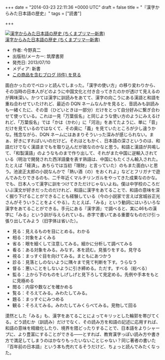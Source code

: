 
+++
date = "2014-03-23 22:11:36 +0000 UTC"
draft = false
title = "『漢字からみた日本語の歴史』"
tags = ["読書"]

+++
<div class="hatena-asin-detail"><a href="http://www.amazon.co.jp/exec/obidos/ASIN/448068901X/bestylesnet-22/"><img src="http://ecx.images-amazon.com/images/I/41nLhzVuxDL._SL160_.jpg" class="hatena-asin-detail-image" alt="漢字からみた日本語の歴史 (ちくまプリマ―新書)" title="漢字からみた日本語の歴史 (ちくまプリマ―新書)"/></a><div class="hatena-asin-detail-info"><a href="http://www.amazon.co.jp/exec/obidos/ASIN/448068901X/bestylesnet-22/">漢字からみた日本語の歴史 (ちくまプリマ―新書)</a><ul><li><span class="hatena-asin-detail-label">作者:</span> 今野真二</li><li><span class="hatena-asin-detail-label">出版社/メーカー:</span> 筑摩書房</li><li><span class="hatena-asin-detail-label">発売日:</span> 2013/07/10</li><li><span class="hatena-asin-detail-label">メディア:</span> 新書</li><li><a href="http://d.hatena.ne.jp/asin/448068901X/bestylesnet-22" target="_blank">この商品を含むブログ (6件) を見る</a></li></ul></div><div class="hatena-asin-detail-foot"></div></div>面白かったのでペロッと読んでしまった。「漢字の使い方」の移り変わりから、その当時の日本人がどのように中国文化と付き合ってきたのかが透けて見えるのが興味深い。かつては漢字に訓読みをあてて、漢字の向こうにある漢語と和語を重ね合わせていたけれど、最近の DQN ネームなんかを見ると、音読みも訓読みも一緒くたに、その音（ひどいときは一部分）だけをとって自分好みに繋ぎ合わせて使っている。これは一見「万葉仮名」と同じような使い方のようにみえるけれど、「万葉仮名」では「かは（かわ）」に「河泊」をあてたように、単に「音」だけを見ているのではなくて、その奥に「義」を見ていたところが少し違うかな。残念ながら、DQN ネームにはあまりそういった深みが感じられない。まぁ、好きにすればいいのだけど。それはともかく、日本語の深さというのは、和語だけでなく漢語までもを取り込んだが故なのかなと思う。和語と漢語が共鳴して、「和製漢語」のようなものまで作り出して、それがまた中国に逆輸入されている（明治で開発された西洋語彙を表す熟語は、中国にもたくさん輸入された。たとえば「経済」。あちらでは当初「理財」と言っていた）のもまた面白いと思う。池波正太郎の小説なんかで「熱い酒（の）をおくれよ」などとフリガナで遊んでみたりできるのも、二千年近くマルチリンガルをやってきた成果なのかな。でも、日本人って漢字に訓をつけてきただけじゃないよね。僕は中学校のころだいぶ漢文が好きだったのだけれど、和語に漢字をあてることで、和語の意味を深く掘り下げることができることも経験している（今の小説家で言えば宮城谷正光さんがそういうことをよくやる）。たとえば、「みる」という動詞にはいろいろな漢字をあてることができる。手元にある『漢字源』で調べると、実に46もの漢字に「みる」という訓が与えられている。赤字で書いてある重要なものだけ引っ張り出してみよう（旧字体は省いた）。

<ul>
<li>見る：見えるものを目にとめる。わかる</li>
<li>相る：対象をよくみる</li>
<li>省る：眼を細くして注意してみる。細かに分析して調べてみる</li>
<li>看る：ある対象をみる。みなす。本を読む。見張りをする。見守る</li>
<li>視る：まっすぐ目を向けてみる。まともにあつかう</li>
<li>診る：見落としのないように隅々まで見て判断を下す。うらなう</li>
<li>督る：悪いことをしないように引き締める。ただす。すべる（総べる）</li>
<li>監る：上から下のものをしげしげと見下ろして見定める。先例や手本をもとに見極める</li>
<li>閲る：内容や数などを確かめる</li>
<li>覧る：そろえてみる。みわたしてみる。</li>
<li>題る：まっすぐにみつめる</li>
<li>観る：そろえてみる。みわたしてみくらべてみる。見物して回る</li>
</ul>漠然とした「みる」も、漢字をあてることによってキリッとした輪郭を帯びてくる。どう読むか（訓読み）だけでなく、その読み方を和語の記述に応用すれば、和語の意味を精緻化したり、境界を隈どったりすることで、日本語をよりシャープに、より豊富にすることができる――とすれば、教育漢字っぽい読み方や書き方で満足してしまうのはかなりもったいないことじゃない？同じ著者の書いた『百年前の日本語』という本も売れてるそうだけど、ちょっと読んでみたくなった。


